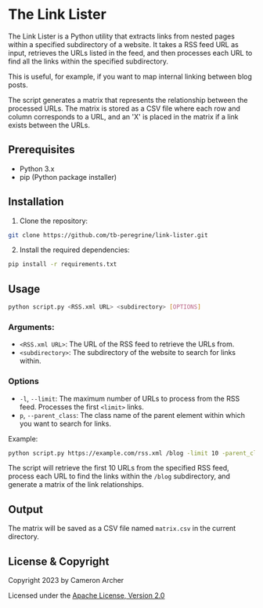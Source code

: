 # The Link Lister

The Link Lister is a Python utility that extracts links from nested pages within a specified subdirectory of a website. It takes a RSS feed URL as input, retrieves the URLs listed in the feed, and then processes each URL to find all the links within the specified subdirectory.

This is useful, for example, if you want to map internal linking between blog posts.

The script generates a matrix that represents the relationship between the processed URLs. The matrix is stored as a CSV file where each row and column corresponds to a URL, and an 'X' is placed in the matrix if a link exists between the URLs.

## Prerequisites

- Python 3.x
- pip (Python package installer)

## Installation

1. Clone the repository:

```bash
git clone https://github.com/tb-peregrine/link-lister.git
```

2. Install the required dependencies:

```bash
pip install -r requirements.txt
```

## Usage

```bash
python script.py <RSS.xml URL> <subdirectory> [OPTIONS]
```

### Arguments:
- `<RSS.xml URL>`: The URL of the RSS feed to retrieve the URLs from.
- `<subdirectory>`: The subdirectory of the website to search for links within.

### Options
- `-l`, `--limit`: The maximum number of URLs to process from the RSS feed. Processes the first `<limit>` links.
- `p`, `--parent_class`: The class name of the parent element within which you want to search for links.

Example:

```bash
python script.py https://example.com/rss.xml /blog -limit 10 -parent_class article-container
```

The script will retrieve the first 10 URLs from the specified RSS feed, process each URL to find the links within the `/blog` subdirectory, and generate a matrix of the link relationships.

## Output
The matrix will be saved as a CSV file named `matrix.csv` in the current directory.

## License & Copyright

Copyright 2023 by Cameron Archer

Licensed under the [Apache License, Version 2.0](http://www.apache.org/licenses/LICENSE-2.0)

